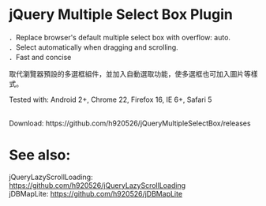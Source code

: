 jQuery Multiple Select Box Plugin
=======================

．Replace browser's default multiple select box with overflow: auto.
<br />
．Select automatically when dragging and scrolling.
<br />
．Fast and concise
<br />

取代瀏覽器預設的多選框組件，並加入自動選取功能，使多選框也可加入圖片等樣式。 

Tested with: Android 2+, Chrome 22, Firefox 16, IE 6+, Safari 5

<br />
Download: https://github.com/h920526/jQueryMultipleSelectBox/releases

See also:
==========
jQueryLazyScrollLoading: https://github.com/h920526/jQueryLazyScrollLoading
<br />
jDBMapLite: https://github.com/h920526/jDBMapLite
